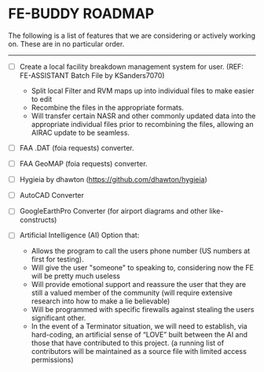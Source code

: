 # FE-BUDDY ROADMAP


The following is a list of features that we are considering or actively working on. These are in no particular order.

---

- [ ] Create a local facility breakdown management system for user. (REF: FE-ASSISTANT Batch File by KSanders7070)
  - Split local Filter and RVM maps up into individual files to make easier to edit
  - Recombine the files in the appropriate formats.
  - Will transfer certain NASR and other commonly updated data into the appropriate individual files prior to recombining the files, allowing an AIRAC update to be seamless.

- [ ] FAA .DAT (foia requests) converter.

- [ ] FAA GeoMAP (foia requests) converter.

- [ ] Hygieia by dhawton (https://github.com/dhawton/hygieia)

- [ ] AutoCAD Converter

- [ ] GoogleEarthPro Converter (for airport diagrams and other like-constructs)

- [ ] Artificial Intelligence (AI) Option that:
  - Allows the program to call the users phone number (US numbers at first for testing).
  - Will give the user "someone" to speaking to, considering now the FE will be pretty much useless
  - Will provide emotional support and reassure the user that they are still a valued member of the community (will require extensive research into how to make a lie believable)
  - Will be programmed with specific firewalls against stealing the users significant other.
  - In the event of a Terminator situation, we will need to establish, via hard-coding, an artificial sense of “LOVE” built between the AI and those that have contributed to this project. (a running list of contributors will be maintained as a source file with limited access permissions)

